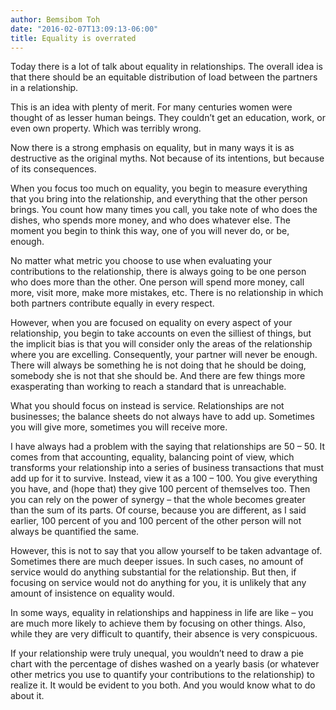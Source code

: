 ```yaml
---
author: Bemsibom Toh
date: "2016-02-07T13:09:13-06:00"
title: Equality is overrated
---
```

Today there is a lot of talk about equality in relationships. The overall idea is that there should be an equitable distribution of load between the partners in a relationship.

This is an idea with plenty of merit. For many centuries women were thought of as lesser human beings. They couldn’t get an education, work, or even own property. Which was terribly wrong.

Now there is a strong emphasis on equality, but in many ways it is as destructive as the original myths. Not because of its intentions, but because of its consequences.

When you focus too much on equality, you begin to measure everything that you bring into the relationship, and everything that the other person brings. You count how many times you call, you take note of who does the dishes, who spends more money, and who does whatever else. The moment you begin to think this way, one of you will never do, or be, enough. 

No matter what metric you choose to use when evaluating your contributions to the relationship, there is always going to be one person who does more than the other. One person will spend more money, call more, visit more, make more mistakes, etc. There is no relationship in which both partners contribute equally in every respect.

However, when you are focused on equality on every aspect of your relationship, you begin to take accounts on even the silliest of things, but the implicit bias is that you will consider only the areas of the relationship where you are excelling. Consequently, your partner will never be enough. There will always be something he is not doing that he should be doing, somebody she is not that she should be. And there are few things more exasperating than working to reach a standard that is unreachable.

What you should focus on instead is service. Relationships are not businesses; the balance sheets do not always have to add up. Sometimes you will give more, sometimes you will receive more. 

I have always had a problem with the saying that relationships are 50 – 50. It comes from that accounting, equality, balancing point of view, which transforms your relationship into a series of business transactions that must add up for it to survive. Instead, view it as a 100 – 100. You give everything you have, and (hope that) they give 100 percent of themselves too. Then you can rely on the power of synergy – that the whole becomes greater than the sum of its parts. Of course, because you are different, as I said earlier, 100 percent of you and 100 percent of the other person will not always be quantified the same.

However, this is not to say that you allow yourself to be taken advantage of. Sometimes there are much deeper issues. In such cases, no amount of service would do anything substantial for the relationship. But then, if focusing on service would not do anything for you, it is unlikely that any amount of insistence on equality would.

In some ways, equality in relationships and happiness in life are like – you are much more likely to achieve them by focusing on other things. Also, while they are very difficult to quantify, their absence is very conspicuous. 

If your relationship were truly unequal, you wouldn’t need to draw a pie chart with the percentage of dishes washed on a yearly basis (or whatever other metrics you use to quantify your contributions to the relationship) to realize it. It would be evident to you both. And you would know what to do about it.


